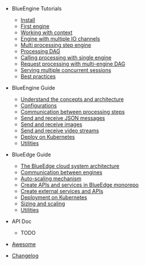 - BlueEngine Tutorials

  - [Install](tutorials/install.md)
  - [First engine](tutorials/get_started.md)
  - [Working with context](tutorials/context.md)
  - [Engine with multiple IO channels](tutorials/multi_io.md)
  - [Multi processing step engine](tutorials/pipeline.md)
  - [Processing DAG](tutorials/graph.md)
  - [Calling processing with single engine](tutorials/single_api.md)
  - [Request processing with multi-engine DAG](tutorials/dag_api.md)
  - [Serving multiple concurrent sessions](tutorials/serving_ccu.md)
  - [Best practices](tutorials/best_practices.md)

- BlueEngine Guide

  - [Understand the concepts and architecture](todo.md)
  - [Configurations](todo.md)
  - [Communication between processing steps](todo.md)
  - [Send and receive JSON messages](todo.md)
  - [Send and receive images](todo.md)
  - [Send and receive video streams](todo.md)
  - [Deploy on Kubernetes](todo.md)
  - [Utilities](todo.md)

- BlueEdge Guide

  - [The BlueEdge cloud system architecture](blueedge-guide/architecture.md)
  - [Communication between engines](todo.md)
  - [Auto-scaling mechanism](blueedge-guide/scaling.md)
  - [Create APIs and services in BlueEdge monorepo](todo.md)
  - [Create external services and APIs](todo.md)
  - [Deployment on Kubernetes](todo.md)
  - [Sizing and scaling](todo.md)
  - [Utilities](todo.md)

- API Doc

  - TODO

- [Awesome](awesome.md)
- [Changelog](changelog.md)